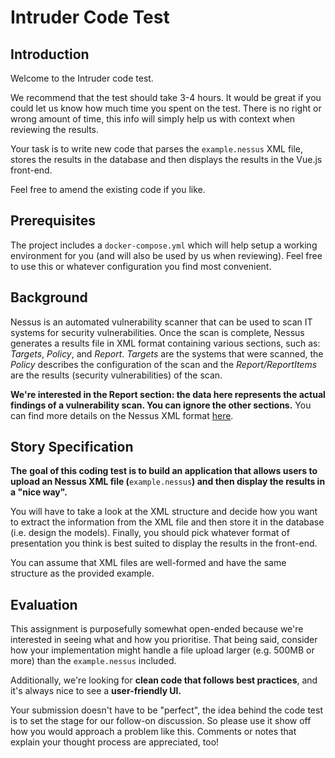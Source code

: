 # Intruder Code Test

## Introduction

Welcome to the Intruder code test.

We recommend that the test should take 3-4 hours. It would be great if you could let us know how much time you spent on the test. There is no right or wrong amount of time, this info will simply help us with context when reviewing the results.

Your task is to write new code that parses the `example.nessus` XML file, stores the results in the database and then displays the results in the Vue.js front-end.

Feel free to amend the existing code if you like.

## Prerequisites

The project includes a `docker-compose.yml` which will help setup a working environment for you (and will also be used by us when reviewing). Feel free to use this or whatever configuration you find most convenient.

## Background

Nessus is an automated vulnerability scanner that can be used to scan IT systems for security vulnerabilities. Once the scan is complete, Nessus generates a results file in XML format containing various sections, such as: _Targets_, _Policy_, and _Report_. _Targets_ are the systems that were scanned, the _Policy_ describes the configuration of the scan and the _Report/ReportItems_ are the results (security vulnerabilities) of the scan.

**We're interested in the Report section: the data here represents the actual findings of a vulnerability scan. You can ignore the other sections.** You can find more details on the Nessus XML format [here](https://static.tenable.com/documentation/dot_nessus_file_format.pdf).

## Story Specification

**The**  **goal of this coding test is to build an application that allows users to upload an  Nessus XML file (**`example.nessus`**) and then display the results in a "nice way".**

You will have to take a look at the XML structure and decide how you want to extract the information from the XML file and then store it in the database (i.e. design the models). Finally, you should pick whatever format of presentation you think is best suited to display the results in the front-end.

You can assume that XML files are well-formed and have the same structure as the provided example.

## Evaluation

This assignment is purposefully somewhat open-ended because we're interested in seeing what and how you prioritise. That being said, consider how your implementation might handle a file upload larger (e.g. 500MB or more) than the `example.nessus` included.

Additionally, we're looking for **clean code that follows best practices**, and it's always nice to see a **user-friendly UI.**

Your submission doesn't have to be "perfect", the idea behind the code test is to set the stage for our follow-on discussion. So please use it show off how you would approach a problem like this. Comments or notes that explain your thought process are appreciated, too!
